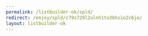 ```yaml
---
permalink: /listbuilder-ok/spld/
redirect: /enjoy/spld/c79s729l2ulnh1to3bhsio2c6jo/
layout: listbuilder-ok
---
```

